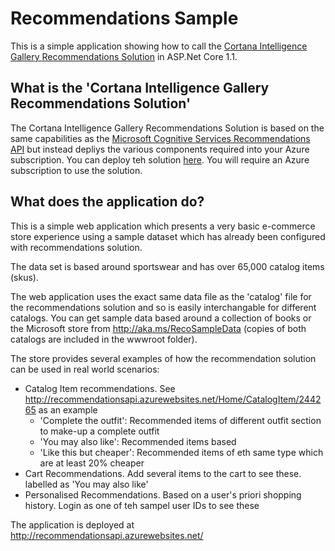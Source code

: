 # Recommendations Sample
This is a simple application showing how to call the [Cortana Intelligence Gallery Recommendations Solution](https://gallery.cortanaintelligence.com/Tutorial/Recommendations-Solution) in ASP.Net Core 1.1.

## What is the 'Cortana Intelligence Gallery Recommendations Solution'
The Cortana Intelligence Gallery Recommendations Solution is based on the same capabilities as the [Microsoft Cognitive Services Recommendations API](https://azure.microsoft.com/en-us/services/cognitive-services/recommendations/) but instead depliys the various components required into your Azure subscription. You can deploy teh solution [here](https://start.cortanaintelligence.com/Deployments/new/recommendationswebapp). You will require an Azure subscription to use the solution. 

## What does the application do? 
This is a simple web application which presents a very basic e-commerce store experience using a sample dataset which has already been configured with recommendations solution. 

The data set is based around sportswear and has over 65,000 catalog items (skus).

The web application uses the exact same data file as the 'catalog' file for the recommendations solution and so is easily interchangable for different catalogs. You can get sample data based around a collection of books or the Microsoft store from http://aka.ms/RecoSampleData (copies of both catalogs are included in the wwwroot folder).

The store provides several examples of how the recommendation solution can be used in real world scenarios:
* Catalog Item recommendations. See http://recommendationsapi.azurewebsites.net/Home/CatalogItem/244265 as an example
    * 'Complete the outfit': Recommended items of different outfit section to make-up a complete outfit
    * 'You may also like': Recommended items based
    * 'Like this but cheaper': Recommended items of eth same type which are at least 20% cheaper
* Cart Recommendations. Add several items to the cart to see these. labelled as 'You may also like'
* Personalised Recommendations. Based on a user's priori shopping history. Login as one of teh sampel user IDs to see these

The application is deployed at http://recommendationsapi.azurewebsites.net/
